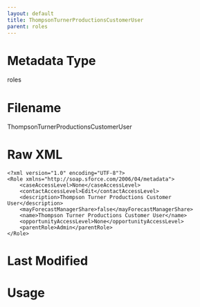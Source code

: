 ```yaml
---
layout: default
title: ThompsonTurnerProductionsCustomerUser
parent: roles
---
```

# Metadata Type
roles


# Filename 
ThompsonTurnerProductionsCustomerUser


# Raw XML
```
<?xml version="1.0" encoding="UTF-8"?>
<Role xmlns="http://soap.sforce.com/2006/04/metadata">
    <caseAccessLevel>None</caseAccessLevel>
    <contactAccessLevel>Edit</contactAccessLevel>
    <description>Thompson Turner Productions Customer User</description>
    <mayForecastManagerShare>false</mayForecastManagerShare>
    <name>Thompson Turner Productions Customer User</name>
    <opportunityAccessLevel>None</opportunityAccessLevel>
    <parentRole>Admin</parentRole>
</Role>
```


# Last Modified


# Usage
